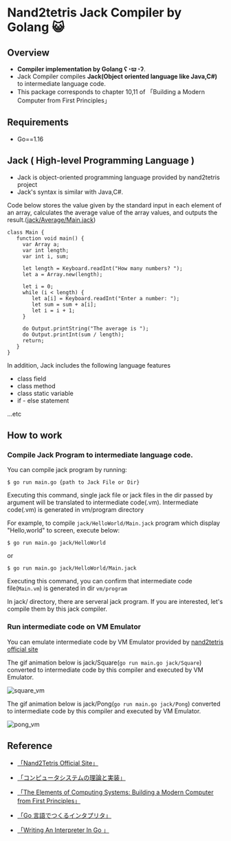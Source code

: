 # Nand2tetris Jack Compiler by Golang 😺

## Overview

- **Compiler implementation by Golang ʕ◔ϖ◔ʔ**.
- Jack Compiler compiles **Jack(Object oriented language like Java,C#)** to intermediate language code.
- This package corresponds to chapter 10,11 of 「Building a Modern Computer from First Principles」

## Requirements

- Go==1.16

## Jack ( High-level Programming Language )

- Jack is object-oriented programming language provided by nand2tetris project
- Jack's syntax is similar with Java,C#.
      
Code below stores the value given by the standard input in each element of an array, calculates the average value of the array values, and outputs the result.([jack/Average/Main.jack](https://github.com/YadaYuki/nand2tetris/blob/main/jackcompiler/jack/Average/Main.jack))

```
class Main {
   function void main() {
     var Array a; 
     var int length;
     var int i, sum;

     let length = Keyboard.readInt("How many numbers? ");
     let a = Array.new(length); 
     
     let i = 0;
     while (i < length) {
        let a[i] = Keyboard.readInt("Enter a number: ");
        let sum = sum + a[i];
        let i = i + 1;
     }
     
     do Output.printString("The average is ");
     do Output.printInt(sum / length);
     return;
   }
}
```

In addition, Jack includes the following language features

- class field
- class method
- class static variable
- if - else statement

...etc

## How to work

### Compile Jack Program to intermediate language code.

You can compile jack program by running:

```
$ go run main.go {path to Jack File or Dir} 
```

Executing this command,  single jack file or jack files in the dir passed by argument will be translated to intermediate code(.vm). Intermediate code(.vm) is generated in vm/program directory

For example, to compile `jack/HelloWorld/Main.jack` program which display "Hello,world" to screen, execute below:

```
$ go run main.go jack/HelloWorld
```

or 

```
$ go run main.go jack/HelloWorld/Main.jack
```

Executing this command, you can confirm that intermediate code file(`Main.vm`) is generated in dir `vm/program`  

In jack/ directory, there are serveral jack program. If you are interested, let's compile them by this jack compiler.

### Run intermediate code on VM Emulator

You can emulate intermediate code by VM Emulator provided by [nand2tetris official site](https://www.nand2tetris.org/software)

The gif animation below is jack/Square(`go run main.go jack/Square`) converted to intermediate code by this compiler and executed by VM Emulator.

![square_vm](https://user-images.githubusercontent.com/57289763/141052135-bcc77289-34e3-4d3a-bb7e-f3796cda87c4.gif)


The gif animation below is jack/Pong(`go run main.go jack/Pong`) converted to intermediate code by this compiler and executed by VM Emulator.

![pong_vm](https://user-images.githubusercontent.com/57289763/141052284-674d2401-afdd-4998-8614-8805685302ab.gif)

## Reference

- [「Nand2Tetris Official Site」](https://www.nand2tetris.org/)

- [「コンピュータシステムの理論と実装」](https://www.amazon.co.jp/%E3%82%B3%E3%83%B3%E3%83%94%E3%83%A5%E3%83%BC%E3%82%BF%E3%82%B7%E3%82%B9%E3%83%86%E3%83%A0%E3%81%AE%E7%90%86%E8%AB%96%E3%81%A8%E5%AE%9F%E8%A3%85-%E2%80%95%E3%83%A2%E3%83%80%E3%83%B3%E3%81%AA%E3%82%B3%E3%83%B3%E3%83%94%E3%83%A5%E3%83%BC%E3%82%BF%E3%81%AE%E4%BD%9C%E3%82%8A%E6%96%B9-Noam-Nisan/dp/4873117127)

- [「The Elements of Computing Systems: Building a Modern Computer from First Principles」](https://www.amazon.co.jp/Elements-Computing-Systems-Building-Principles/dp/0262640686)

- [「Go 言語でつくるインタプリタ」](https://www.amazon.co.jp/Go%E8%A8%80%E8%AA%9E%E3%81%A7%E3%81%A4%E3%81%8F%E3%82%8B%E3%82%A4%E3%83%B3%E3%82%BF%E3%83%97%E3%83%AA%E3%82%BF-Thorsten-Ball/dp/4873118220)

- [「Writing An Interpreter In Go 」](https://www.amazon.co.jp/Writing-Interpreter-Go-Thorsten-Ball/dp/3982016118/ref=pd_bxgy_img_1/358-0651022-5160614?pd_rd_w=NJ0lb&pf_rd_p=d8f6e0ab-48ef-4eca-99d5-60d97e927468&pf_rd_r=H5DDRH744DZQWEC8887N&pd_rd_r=92fb3969-78f9-42fe-9c0b-f605fd3b7bc8&pd_rd_wg=B98nq&pd_rd_i=3982016118&psc=1)
